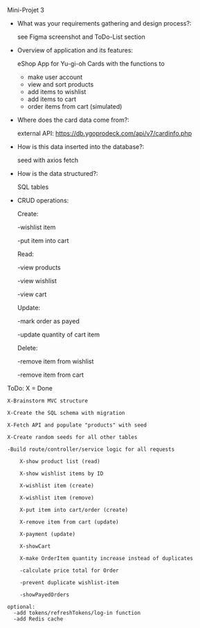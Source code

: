 Mini-Projet 3

-	What was your requirements gathering and design process?:

  	see Figma screenshot and ToDo-List section
-	Overview of application and its features:

    eShop App for Yu-gi-oh Cards
  	with the functions to
 	  - make user account
  	- view and sort products
  	- add items to wishlist
    - add items to cart
    - order items from cart (simulated)
-	Where does the card data come from?:

    external API: https://db.ygoprodeck.com/api/v7/cardinfo.php
- How is this data inserted into the database?:

    seed with axios fetch
-	How is the data structured?:

  	SQL tables
-	CRUD operations:
  
      Create:
      
      -wishlist item
        
      -put item into cart
      
      Read:
      
      -view products
 	
      -view wishlist
 	
      -view cart
      
      Update:
      
      -mark order as payed
 	
      -update quantity of cart item
      
      Delete:
      
      -remove item from wishlist
 	
      -remove item from cart


  ToDo: X = Done

    X-Brainstorm MVC structure

    X-Create the SQL schema with migration
    
    X-Fetch API and populate "products" with seed
    
    X-Create random seeds for all other tables

    -Build route/controller/service logic for all requests

        X-show product list (read)
        
        X-show wishlist items by ID
        
        X-wishlist item (create)
        
        X-wishlist item (remove)
        
        X-put item into cart/order (create)
        
        X-remove item from cart (update)
        
        X-payment (update)
        
        X-showCart
        
        X-make OrderItem quantity increase instead of duplicates
        
        -calculate price total for Order
    
        -prevent duplicate wishlist-item
        
        -showPayedOrders

    optional:
      -add tokens/refreshTokens/log-in function
      -add Redis cache

  
    


